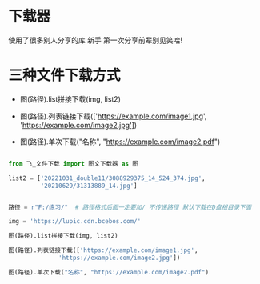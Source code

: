 # 下载器
使用了很多别人分享的库 新手 第一次分享前辈别见笑哈!


三种文件下载方式
===


+ 图(路径).list拼接下载(img, list2)

+ 图(路径).列表链接下载(['https://example.com/image1.jpg',
              'https://example.com/image2.jpg'])

+ 图(路径).单次下载("名称", "https://example.com/image2.pdf")

```python

from 飞_文件下载 import 图文下载器 as 图

list2 = ['20221031_double11/3088929375_14_524_374.jpg',
         '20210629/31313889_14.jpg']


路径 = r"F:/练习/"  # 路径格式后面一定要加/ 不传递路径 默认下载在D盘根目录下面

img = 'https://lupic.cdn.bcebos.com/'
```

```python
图(路径).list拼接下载(img, list2)

图(路径).列表链接下载(['https://example.com/image1.jpg',
              'https://example.com/image2.jpg'])

图(路径).单次下载("名称", "https://example.com/image2.pdf")
```
